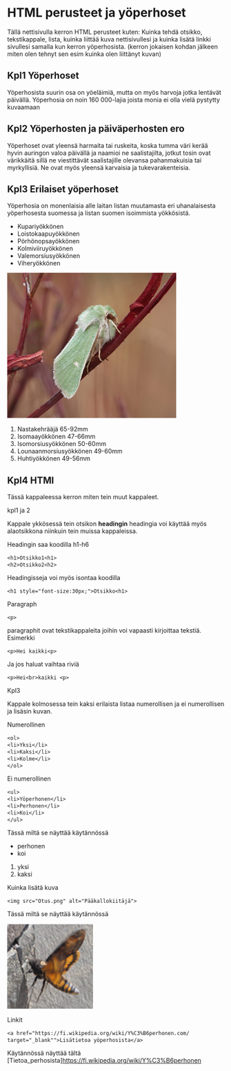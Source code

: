 <!DOCTYPE markdown>
# HTML perusteet ja yöperhoset

Tällä nettisivulla kerron HTML perusteet kuten: Kuinka tehdä otsikko, tekstikappale, lista, kuinka liittää kuva nettisivullesi ja kuinka lisätä linkki sivullesi samalla kun kerron yöperhosista. (kerron jokaisen kohdan jälkeen miten olen tehnyt sen esim kuinka olen liittänyt kuvan)

## Kpl1 Yöperhoset

Yöperhosista suurin osa on yöeläimiä, mutta on myös harvoja jotka lentävät päivällä. Yöperhosia on noin 160 000-lajia joista monia ei olla vielä pystytty kuvaamaan

## Kpl2 Yöperhosten ja päiväperhosten ero 

Yöperhoset ovat yleensä harmaita tai ruskeita, koska tumma väri kerää hyvin auringon valoa päivällä ja naamioi ne saalistajilta, jotkut tosin ovat värikkäitä sillä ne viestittävät saalistajille olevansa pahanmakuisia tai myrkyllisiä. Ne ovat myös yleensä karvaisia ja tukevarakenteisia.

## Kpl3 Erilaiset yöperhoset
Yöperhosia on monenlaisia alle laitan listan muutamasta eri uhanalaisesta yöperhosesta suomessa ja listan suomen isoimmista yökkösistä.

* Kupariyökkönen 
* Loistokaapuyökkönen 
* Pörhönopsayökkönen 
* Kolmiviiruyökkönen 
* Valemorsiusyökkönen 
* Viheryökkönen 

![Kuva_viheryökkösestä](kuvat/viheryökkönen.PNG)

1. Nastakehrääjä 65-92mm
2. Isomaayökkönen 47-66mm
3. Isomorsiusyökkönen 50-60mm
4. Lounaanmorsiusyökkönen 49-60mm
5. Huhtiyökkönen 49-56mm

## Kpl4 HTMl

Tässä kappaleessa kerron miten tein muut kappaleet.

<!--Alleviivaa kappaleet-->

kpl1 ja 2

Kappale ykkösessä tein otsikon **headingin** headingia voi käyttää myös alaotsikkona niinkuin tein muissa kappaleissa.

Headingin saa koodilla h1-h6

    <h1>Otsikko1<h1>
    <h2>Otsikko2<h2>

Headingisseja voi myös isontaa koodilla

    <h1 style="font-size:30px;">Otsikko<h1>

Paragraph 

    <p>

paragraphit ovat tekstikappaleita joihin voi vapaasti kirjoittaa tekstiä.
Esimerkki

    <p>Hei kaikki<p>

Ja jos haluat vaihtaa riviä

    <p>Hei<br>kaikki <p>

Kpl3 

Kappale kolmosessa tein kaksi erilaista listaa numerollisen ja ei numerollisen ja lisäsin kuvan.

Numerollinen

    <ol>
    <li>Yksi</li>
    <li>Kaksi</li>
    <li>Kolme</li>
    </ol> 

Ei numerollinen

    <ul>
    <li>Yöperhonen</li>
    <li>Perhonen</li>
    <li>Koi</li>
    </ul> 

Tässä miltä se näyttää käytännössä

* perhonen
* koi

1. yksi
2. kaksi

Kuinka lisätä kuva

    <img src="Otus.png" alt="Pääkallokiitäjä">

Tässä miltä se näyttää käytännössä

![Pääkallokiitäjä](kuvat/Otus.png)

Linkit

    <a href="https://fi.wikipedia.org/wiki/Y%C3%B6perhonen.com/ target="_blank"">Lisätietoa yöperhosista</a>

Käytännössä näyttää tältä
 [Tietoa_perhosista]https://fi.wikipedia.org/wiki/Y%C3%B6perhonen